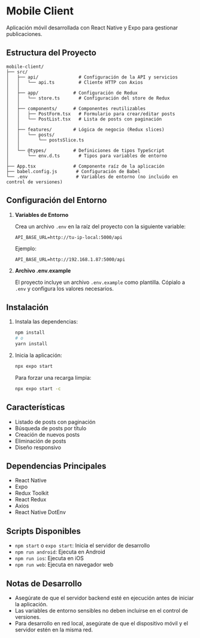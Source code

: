 # Mobile Client

Aplicación móvil desarrollada con React Native y Expo para gestionar publicaciones.

## Estructura del Proyecto

```
mobile-client/
├── src/
│   ├── api/               # Configuración de la API y servicios
│   │   └── api.ts         # Cliente HTTP con Axios
│   │
│   ├── app/             # Configuración de Redux
│   │   └── store.ts       # Configuración del store de Redux
│   │
│   ├── components/      # Componentes reutilizables
│   │   ├── PostForm.tsx   # Formulario para crear/editar posts
│   │   └── PostList.tsx   # Lista de posts con paginación
│   │
│   ├── features/        # Lógica de negocio (Redux slices)
│   │   └── posts/       
│   │       └── postsSlice.ts
│   │
│   └── @types/          # Definiciones de tipos TypeScript
│       └── env.d.ts       # Tipos para variables de entorno
│
├── App.tsx              # Componente raíz de la aplicación
├── babel.config.js       # Configuración de Babel
└── .env                  # Variables de entorno (no incluido en control de versiones)
```

## Configuración del Entorno

1. **Variables de Entorno**

   Crea un archivo `.env` en la raíz del proyecto con la siguiente variable:
   ```
   API_BASE_URL=http://tu-ip-local:5000/api
   ```

   Ejemplo:
   ```
   API_BASE_URL=http://192.168.1.87:5000/api
   ```

2. **Archivo .env.example**

   El proyecto incluye un archivo `.env.example` como plantilla. Cópialo a `.env` y configura los valores necesarios.

## Instalación

1. Instala las dependencias:
   ```bash
   npm install
   # o
   yarn install
   ```

2. Inicia la aplicación:
   ```bash
   npx expo start
   ```

   Para forzar una recarga limpia:
   ```bash
   npx expo start -c
   ```

## Características

- Listado de posts con paginación
- Búsqueda de posts por título
- Creación de nuevos posts
- Eliminación de posts
- Diseño responsivo

## Dependencias Principales

- React Native
- Expo
- Redux Toolkit
- React Redux
- Axios
- React Native DotEnv

## Scripts Disponibles

- `npm start` o `expo start`: Inicia el servidor de desarrollo
- `npm run android`: Ejecuta en Android
- `npm run ios`: Ejecuta en iOS
- `npm run web`: Ejecuta en navegador web

## Notas de Desarrollo

- Asegúrate de que el servidor backend esté en ejecución antes de iniciar la aplicación.
- Las variables de entorno sensibles no deben incluirse en el control de versiones.
- Para desarrollo en red local, asegúrate de que el dispositivo móvil y el servidor estén en la misma red.
